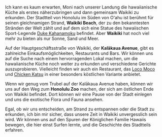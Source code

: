 Ich kann es kaum erwarten, Moni nach unserer Landung die hawaiianische Küche als erstes näherzubringen und dann gemeinsam Waikiki zu erkunden. Der Stadtteil von Honolulu im Süden von O'ahu ist berühmt für seinen gleichnamigen Strand, **Waikiki Beach**, der zu den bekanntesten Stränden der Welt zählt und auf dem sich eine Statue des hawaiischen Sport-Legende [Duke Kahanamoku](https://de.wikipedia.org/wiki/Duke_Kahanamoku) befindet. Aber **Waikiki** hat noch viel mehr zu bieten als nur Sonne, Sand und Meer.

Auf der Hauptgeschäftsstraße von Waikiki, der **Kalākaua Avenue**, gibt es zahlreiche Einkaufsmöglichkeiten, Restaurants und Bars. Wir können uns auf die Suche nach einem hervorragenden Lokal machen, um die hawaiianische Küche noch weiter zu erkunden und verschiedene Gerichte auszuprobieren. Vielleicht finden wir auch ein Restaurant, das [Loco Moco](https://aloha-team-sai.de/Food) und [Chicken Katsu](https://aloha-team-sai.de/Food) in einer besonders köstlichen Variante anbietet.

Wenn wir genug vom Trubel auf der Kalākaua Avenue haben, können wir uns auf den Weg zum **Honolulu Zoo** machen, der sich am östlichen Ende von Waikiki befindet. Dort können wir eine Pause von der Stadt einlegen und uns die exotische Flora und Fauna ansehen.

Egal, ob wir uns entscheiden, am Strand zu entspannen oder die Stadt zu erkunden, ich bin mir sicher, dass unsere Zeit in Waikiki unvergesslich sein wird. Wir können uns auf den Spuren der Königlichen Familie Hawaiis bewegen, die hier einst Surfen lernte, und die Geschichte des Stadtteils erfahren.